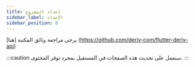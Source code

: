 ```yaml
---
title: إعداد المشروع
sidebar_label: الإعداد
sidebar_position: 0
---
```


يرجى مراجعة وثائق المكتبة [هنا] (https://github.com/deriv-com/flutter-deriv-api)

:::caution
سنعمل على تحديث هذه الصفحات في المستقبل بمجرد توفر المحتوى.
:::

